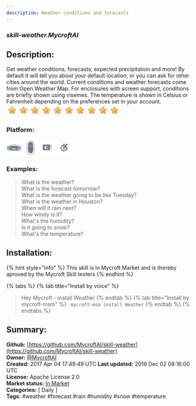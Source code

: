 ```yaml
---
description: Weather conditions and forecasts
---
```


### _skill-weather.MycroftAI_  
## Description:  
Get weather conditions, forecasts, expected precipitation and more!  By default it will tell
you about your default location, or you can ask for other cities around the world.
Current conditions and weather forecasts come from Open Weather Map.
For enclosures with screen support, conditions are briefly shown using visemes.
The temperature is shown in Celsius or Fahrenheit depending on the preferences set in your  account.  
![](../.gitbook/assets/star.png)![](../.gitbook/assets/star.png)![](../.gitbook/assets/star.png)![](../.gitbook/assets/star.png)![](../.gitbook/assets/star.png)![](../.gitbook/assets/star.png)![](../.gitbook/assets/star.png)![](../.gitbook/assets/star.png)![](../.gitbook/assets/star.png)![](../.gitbook/assets/star.png)  
  
### Platform:  
 ![Mark I](../.gitbook/assets/mark-1-icon.png)  ![Mark II](../.gitbook/assets/mark-2-icon.png)  ![Picroft](../.gitbook/assets/picroft-icon.png)  ![plasmoid](../.gitbook/assets/kde.png)   
### Examples:  
> What is the weather?  
> What is the forecast tomorrow?  
> What is the weather going to be like Tuesday?  
> What is the weather in Houston?  
> When will it rain next?  
> How windy is it?  
> What's the humidity?  
> Is it going to snow?  
> What's the temperature?  
  
## Installation:  
{% hint style="info" %}
This skill is in Mycroft Market and is thereby aproved by the Mycroft Skill testers
{% endhint %}
    
{% tabs %}
{% tab title="Install by voice" %}
> Hey Mycroft - install Weather
{% endtab %}
  {% tab title="Install by mycroft-msm" %}
``` mycroft-msm install Weather```
{% endtab %}
  {% endtabs %}
    
## Summary:  
**Github:** [https://github.com/MycroftAI/skill-weather](https://github.com/MycroftAI/skill-weather)  
**Owner:** [@MycroftAI](https://github.com/MycroftAI)  
**Created:** 2017 Apr 04 17:49:49 UTC  **Last updated:** 2019 Dec 02 08:16:00 UTC  
**License:** Apache License 2.0  
**Market status:** [In Market](https://market.mycroft.ai/skill/mycroft-weather)  
**Categories:** [ Daily ]   
**Tags:** \#weather \#forecast \#rain \#humidity \#snow \#temperature   
